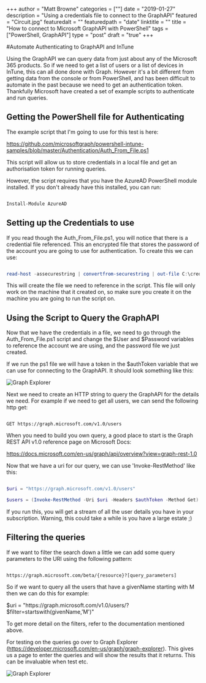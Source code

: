 +++
author = "Matt Browne"
categories = [""]
date = "2019-01-27"
description = "Using a credentials file to connect to the GraphAPI"
featured = "Circuit.jpg"
featuredalt = ""
featuredpath = "date"
linktitle = ""
title = "How to connect to Microsoft GraphAPI with PowerShell"
tags = ["PowerShell, GraphAPI"]
type = "post"
draft = "true"
+++


#Automate Authenticating to GraphAPI and InTune

 

Using the GraphAPI we can query data from just about any of the Microsoft 365 products.  So if we need to get a list of users or a list of devices in InTune, this can all done done with Graph.  However it's a bit different from getting data from the console or from PowerShell, and has been difficult to automate in the past because we need to get an authentication token.  Thankfully Microsoft have created a set of example scripts to authenticate and run queries.

 

## Getting the PowerShell file for Authenticating

 

The example script that I'm going to use for this test is here:

 

https://github.com/microsoftgraph/powershell-intune-samples/blob/master/Authentication/Auth_From_File.ps1

 

This script will allow us to store credentials in a local file and get an authorisation token for running queries.

 

However, the script requires that you have the AzureAD PowerShell module installed.  If you don't already have this installed, you can run:

 

```PowerShell

Install-Module AzureAD

```

 

## Setting up the Credentials to use

 

If you read though the Auth_From_File.ps1, you will notice that there is a credential file referenced.  This an encrypted file that stores the password of the account you are going to use for authentication.  To create this we can use:

 

```PowerShell

read-host -assecurestring | convertfrom-securestring | out-file C:\cred.txt

```

 

This will create the file we need to reference in the script.  This file will only work on the machine that it created on, so make sure you create it on the machine you are going to run the script on.

 

 

## Using the Script to Query the GraphAPI

 

Now that we have the credentials in a file, we need to go through the Auth_From_File.ps1 script and change the $User and $Password variables to reference the account we are using, and the password file we just created.

 

If we run the ps1 file we will have a token in the $authToken variable that we can use for connecting to the GraphAPI.  It should look something like this:

![Graph Explorer](/img/2019/01/GraphExplorer03.jpg)

 

Next we need to create an HTTP string to query the GraphAPI for the details we need.  For example if we need to get all users, we can send the following http get:

 

```

GET https://graph.microsoft.com/v1.0/users

```

 

When you need to build you own query, a good place to start is the Graph REST API v1.0 reference page on Microsoft Docs:

 

https://docs.microsoft.com/en-us/graph/api/overview?view=graph-rest-1.0

 

Now that we have a uri for our query, we can use 'Invoke-RestMethod' like this:

 

```PowerShell

$uri = "https://graph.microsoft.com/v1.0/users"

$users = (Invoke-RestMethod -Uri $uri -Headers $authToken -Method Get).Value

```

 

If you run this, you will get a stream of all the user details you have in your subscription.  Warning, this could take a while is you have a large estate ;)

 

## Filtering the queries

 

If we want to filter the search down a little we can add some query parameters to the URI using the following pattern:

 

```

https://graph.microsoft.com/beta/{resource}?[query_parameters]

```

 

So if we want to query all the users that have a givenName starting with M then we can do this for example:

 

$uri = "https://graph.microsoft.com/v1.0/users/?$filter=startswith(givenName,'M')"

 

To get more detail on the filters, refer to the documentation mentioned above.

 

For testing on the queries go over to Graph Explorer (https://developer.microsoft.com/en-us/graph/graph-explorer).  This gives us a page to enter the queries and will show the results that it returns.  This can be invaluable when test etc.

 
![Graph Explorer](/img/2019/01/GraphExplorer01.jpg)
 

 